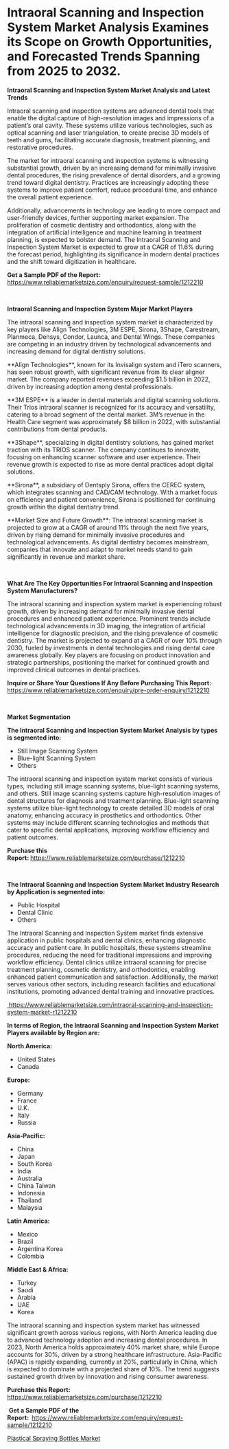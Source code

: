 <p><h1>Intraoral Scanning and Inspection System Market Analysis Examines its Scope on Growth Opportunities, and Forecasted Trends Spanning from 2025 to 2032.</h1></p><p><strong>Intraoral Scanning and Inspection System Market Analysis and Latest Trends</strong></p>
<p><p>Intraoral scanning and inspection systems are advanced dental tools that enable the digital capture of high-resolution images and impressions of a patient’s oral cavity. These systems utilize various technologies, such as optical scanning and laser triangulation, to create precise 3D models of teeth and gums, facilitating accurate diagnosis, treatment planning, and restorative procedures. </p><p>The market for intraoral scanning and inspection systems is witnessing substantial growth, driven by an increasing demand for minimally invasive dental procedures, the rising prevalence of dental disorders, and a growing trend toward digital dentistry. Practices are increasingly adopting these systems to improve patient comfort, reduce procedural time, and enhance the overall patient experience. </p><p>Additionally, advancements in technology are leading to more compact and user-friendly devices, further supporting market expansion. The proliferation of cosmetic dentistry and orthodontics, along with the integration of artificial intelligence and machine learning in treatment planning, is expected to bolster demand. The Intraoral Scanning and Inspection System Market is expected to grow at a CAGR of 11.6% during the forecast period, highlighting its significance in modern dental practices and the shift toward digitization in healthcare.</p></p>
<p><strong>Get a Sample PDF of the Report:&nbsp;</strong> <a href="https://www.reliablemarketsize.com/enquiry/request-sample/1212210?utm_campaign=2804&utm_medium=2&utm_source=Github&utm_content=ia&utm_term=24032025&utm_id=intraoral-scanning-and-inspection-system">https://www.reliablemarketsize.com/enquiry/request-sample/1212210</a></p>
<p>&nbsp;</p>
<p><strong>Intraoral Scanning and Inspection System Major Market Players</strong></p>
<p><p>The intraoral scanning and inspection system market is characterized by key players like Align Technologies, 3M ESPE, Sirona, 3Shape, Carestream, Planmeca, Densys, Condor, Launca, and Dental Wings. These companies are competing in an industry driven by technological advancements and increasing demand for digital dentistry solutions.</p><p>**Align Technologies**, known for its Invisalign system and iTero scanners, has seen robust growth, with significant revenue from its clear aligner market. The company reported revenues exceeding $1.5 billion in 2022, driven by increasing adoption among dental professionals.</p><p>**3M ESPE** is a leader in dental materials and digital scanning solutions. Their Trios intraoral scanner is recognized for its accuracy and versatility, catering to a broad segment of the dental market. 3M’s revenue in the Health Care segment was approximately $8 billion in 2022, with substantial contributions from dental products.</p><p>**3Shape**, specializing in digital dentistry solutions, has gained market traction with its TRIOS scanner. The company continues to innovate, focusing on enhancing scanner software and user experience. Their revenue growth is expected to rise as more dental practices adopt digital solutions.</p><p>**Sirona**, a subsidiary of Dentsply Sirona, offers the CEREC system, which integrates scanning and CAD/CAM technology. With a market focus on efficiency and patient convenience, Sirona is positioned for continuing growth within the digital dentistry trend.</p><p>**Market Size and Future Growth**: The intraoral scanning market is projected to grow at a CAGR of around 11% through the next five years, driven by rising demand for minimally invasive procedures and technological advancements. As digital dentistry becomes mainstream, companies that innovate and adapt to market needs stand to gain significantly in revenue and market share.</p></p>
<p>&nbsp;</p>
<p><strong>What Are The Key Opportunities For Intraoral Scanning and Inspection System Manufacturers?</strong></p>
<p><p>The intraoral scanning and inspection system market is experiencing robust growth, driven by increasing demand for minimally invasive dental procedures and enhanced patient experience. Prominent trends include technological advancements in 3D imaging, the integration of artificial intelligence for diagnostic precision, and the rising prevalence of cosmetic dentistry. The market is projected to expand at a CAGR of over 10% through 2030, fueled by investments in dental technologies and rising dental care awareness globally. Key players are focusing on product innovation and strategic partnerships, positioning the market for continued growth and improved clinical outcomes in dental practices.</p></p>
<p><strong>Inquire or Share Your Questions If Any Before Purchasing This Report:</strong> <a href="https://www.reliablemarketsize.com/enquiry/pre-order-enquiry/1212210?utm_campaign=2804&utm_medium=2&utm_source=Github&utm_content=ia&utm_term=24032025&utm_id=intraoral-scanning-and-inspection-system">https://www.reliablemarketsize.com/enquiry/pre-order-enquiry/1212210</a></p>
<p>&nbsp;</p>
<p><strong>Market Segmentation</strong></p>
<p><strong>The Intraoral Scanning and Inspection System Market Analysis by types is segmented into:</strong></p>
<p><ul><li>Still Image Scanning System</li><li>Blue-light Scanning System</li><li>Others</li></ul></p>
<p><p>The intraoral scanning and inspection system market consists of various types, including still image scanning systems, blue-light scanning systems, and others. Still image scanning systems capture high-resolution images of dental structures for diagnosis and treatment planning. Blue-light scanning systems utilize blue-light technology to create detailed 3D models of oral anatomy, enhancing accuracy in prosthetics and orthodontics. Other systems may include different scanning technologies and methods that cater to specific dental applications, improving workflow efficiency and patient outcomes.</p></p>
<p><strong>Purchase this Report:&nbsp;</strong><a href="https://www.reliablemarketsize.com/purchase/1212210?utm_campaign=2804&utm_medium=2&utm_source=Github&utm_content=ia&utm_term=24032025&utm_id=intraoral-scanning-and-inspection-system">https://www.reliablemarketsize.com/purchase/1212210</a></p>
<p>&nbsp;</p>
<p><strong>The Intraoral Scanning and Inspection System Market Industry Research by Application is segmented into:</strong></p>
<p><ul><li>Public Hospital</li><li>Dental Clinic</li><li>Others</li></ul></p>
<p><p>The Intraoral Scanning and Inspection System market finds extensive application in public hospitals and dental clinics, enhancing diagnostic accuracy and patient care. In public hospitals, these systems streamline procedures, reducing the need for traditional impressions and improving workflow efficiency. Dental clinics utilize intraoral scanning for precise treatment planning, cosmetic dentistry, and orthodontics, enabling enhanced patient communication and satisfaction. Additionally, the market serves various other sectors, including research facilities and educational institutions, promoting advanced dental training and innovative practices.</p></p>
<p><a href="https://www.reliablemarketsize.com/intraoral-scanning-and-inspection-system-market-r1212210?utm_campaign=2804&utm_medium=2&utm_source=Github&utm_content=ia&utm_term=24032025&utm_id=intraoral-scanning-and-inspection-system">&nbsp;https://www.reliablemarketsize.com/intraoral-scanning-and-inspection-system-market-r1212210</a></p>
<p><strong>In terms of Region, the Intraoral Scanning and Inspection System Market Players available by Region are:</strong></p>
<p>
    <p> <strong> North America: </strong>
        <ul>
            <li>United States</li>
            <li>Canada</li>
        </ul>
        </p> 
    <p> <strong> Europe: </strong>
        <ul>
            <li>Germany</li>
            <li>France</li>
            <li>U.K.</li>
            <li>Italy</li>
            <li>Russia</li>
        </ul>
        </p> 
    <p> <strong> Asia-Pacific: </strong>
        <ul>
            <li>China</li>
            <li>Japan</li>
            <li>South Korea</li>
            <li>India</li>
            <li>Australia</li>
            <li>China Taiwan</li>
            <li>Indonesia</li>
            <li>Thailand</li>
            <li>Malaysia</li>
        </ul>
        </p> 
    <p> <strong> Latin America: </strong>
        <ul>
            <li>Mexico</li>
            <li>Brazil</li>
            <li>Argentina Korea</li>
            <li>Colombia</li>
        </ul>
        </p> 
    <p> <strong> Middle East & Africa: </strong>
        <ul>
            <li>Turkey</li>
            <li>Saudi</li>
            <li>Arabia</li>
            <li>UAE</li>
            <li>Korea</li>
        </ul>
    </p>
    </p>
<p><p>The intraoral scanning and inspection system market has witnessed significant growth across various regions, with North America leading due to advanced technology adoption and increasing dental procedures. In 2023, North America holds approximately 40% market share, while Europe accounts for 30%, driven by a strong healthcare infrastructure. Asia-Pacific (APAC) is rapidly expanding, currently at 20%, particularly in China, which is expected to dominate with a projected share of 10%. The trend suggests sustained growth driven by innovation and rising consumer awareness.</p></p>
<p><strong>Purchase this Report: </strong><a href="https://www.reliablemarketsize.com/purchase/1212210?utm_campaign=2804&utm_medium=2&utm_source=Github&utm_content=ia&utm_term=24032025&utm_id=intraoral-scanning-and-inspection-system">https://www.reliablemarketsize.com/purchase/1212210</a></p>
<p>&nbsp;<strong>Get a Sample PDF of the Report:&nbsp;&nbsp;</strong><a href="https://www.reliablemarketsize.com/enquiry/request-sample/1212210?utm_campaign=2804&utm_medium=2&utm_source=Github&utm_content=ia&utm_term=24032025&utm_id=intraoral-scanning-and-inspection-system">https://www.reliablemarketsize.com/enquiry/request-sample/1212210</a></p>
<p><strong></strong></p>
<p><p><a href="https://github.com/elroddrewspm/Market-Research-Report-List-1/blob/main/plastical-spraying-bottles-market.md?utm_campaign=2804&utm_medium=2&utm_source=Github&utm_content=ia&utm_term=24032025&utm_id=intraoral-scanning-and-inspection-system">Plastical Spraying Bottles Market</a></p></p>